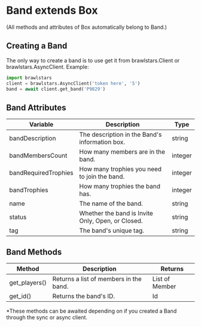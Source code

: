 # Band extends Box

(All methods and attributes of Box automatically belong to Band.)

## Creating a Band
The only way to create a band is to use get it from brawlstars.Client or brawlstars.AsyncClient. Example:
```py
import brawlstars
client = brawlstars.AsyncClient('token here', '5')
band = await client.get_band('P9829')
```

## Band Attributes
| Variable | Description | Type |
|----------|-------------|------|
| bandDescription | The description in the Band's information box. | string |
| bandMembersCount | How many members are in the band. | integer |
| bandRequiredTrophies | How many trophies you need to join the band. | integer |
| bandTrophies | How many trophies the band has. | integer |
| name | The name of the band. | string |
| status | Whether the band is Invite Only, Open, or Closed. | string |
| tag | The band's unique tag. | string |

## Band Methods
| Method | Description | Returns |
|--------|-------------|---------|
| get_players() | Returns a list of members in the band. | List of Member |
| get_id() | Returns the band's ID. | Id |

\*These methods can be awaited depending on if you created a Band through the sync or async client.